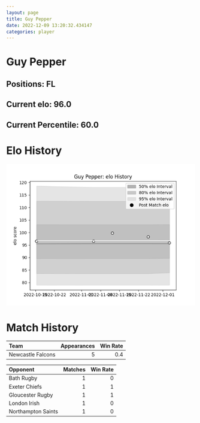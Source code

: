 ```yaml
---  
layout: page  
title: Guy Pepper  
date: 2022-12-09 13:20:32.434147  
categories: player  
---
```

# Guy Pepper

## Positions: FL

## Current elo: 96.0

## Current Percentile: 60.0

# Elo History


![elo history](history_GuyPepper.png)
# Match History


| Team              |   Appearances |   Win Rate |
|:------------------|--------------:|-----------:|
| Newcastle Falcons |             5 |        0.4 |

| Opponent           |   Matches |   Win Rate |
|:-------------------|----------:|-----------:|
| Bath Rugby         |         1 |          0 |
| Exeter Chiefs      |         1 |          1 |
| Gloucester Rugby   |         1 |          1 |
| London Irish       |         1 |          0 |
| Northampton Saints |         1 |          0 |